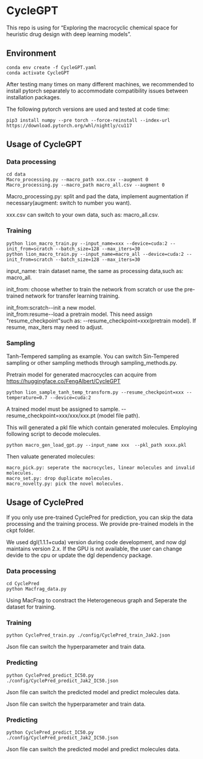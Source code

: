 # CycleGPT
This repo  is using for “Exploring the macrocyclic chemical space for heuristic drug design with deep learning models”.

## Environment
```
conda env create -f CycleGPT.yaml  
conda activate CycleGPT 
```
After testing many times on many different machines, we recommended to install pytorch separately to accommodate compatibility issues between installation packages.

The following pytorch versions are used and tested at code time:
```
pip3 install numpy --pre torch --force-reinstall --index-url https://download.pytorch.org/whl/nightly/cu117
```
## Usage of CycleGPT
### Data processing
```
cd data
Macro_processing.py --macro_path xxx.csv --augment 0
Macro_processing.py --macro_path macro_all.csv --augment 0
```
Macro_processing.py: split and pad the data, implement augmentation if necessary(augment: switch to number you want). 

xxx.csv can switch to your own data, such as: macro_all.csv. 


### Training
```
python lion_macro_train.py --input_name=xxx --device=cuda:2 --init_from=scratch --batch_size=128 --max_iters=30
python lion_macro_train.py --input_name=macro_all --device=cuda:2 --init_from=scratch --batch_size=128 --max_iters=30
```
input_name: train dataset name,  the same as processing data,such as: macro_all.

init_from: choose whether to train the network from scratch or use the pre-trained network for transfer learning training.

init_from:scratch--init a new model.  
init_from:resume--load a pretrain model. This need assign "resume_checkpoint"such as: --resume_checkpoint=xxx(pretrain model).
If resume, max_iters may need to adjust.

### Sampling
Tanh-Tempered sampling as example. You can switch Sin-Tempered sampling or other sampling methods through sampling_methods.py. 

Pretrain model for generated macrocycles can acquire from https://huggingface.co/FengAlbert/CycleGPT
```
python lion_sample_tanh_temp_transform.py --resume_checkpoint=xxx --temperature=0.7 --device=cuda:2
```
A trained model must be assigned to sample. --resume_checkpoint=xxx/xxx/xxx.pt (model file path).

This will generated a pkl file which contain generated molecules. Employing following script to decode molecules.
```
python macro_gen_load_gpt.py --input_name xxx  --pkl_path xxxx.pkl
```

Then valuate generated molecules:
```
macro_pick.py: seperate the macrocycles, linear molecules and invalid molecules.
macro_set.py: drop duplicate molecules.
macro_novelty.py: pick the novel molecules.
```
## Usage of CyclePred
If you only use pre-trained CyclePred for prediction, you can skip the data processing and the training process. We provide pre-trained models in the ckpt folder.

We used dgl(1.1.1+cuda) version during code development, and now dgl maintains version 2.x. If the GPU is not available, the user can change devide to the cpu or update the dgl dependency package.
### Data processing
```
cd CyclePred
python Macfrag_data.py
```
Using MacFrag to constract the Heterogeneous graph and Seperate the dataset for training. 
### Training
```
python CyclePred_train.py ./config/CyclePred_train_Jak2.json
```
Json file can switch the hyperparameter and train data.
### Predicting
```
python CyclePred_predict_IC50.py ./config/CyclePred_predict_Jak2_IC50.json
```
Json file can switch the predicted model and predict molecules data.

Json file can switch the hyperparameter and train data.
### Predicting
```
python CyclePred_predict_IC50.py ./config/CyclePred_predict_Jak2_IC50.json
```
Json file can switch the predicted model and predict molecules data.
